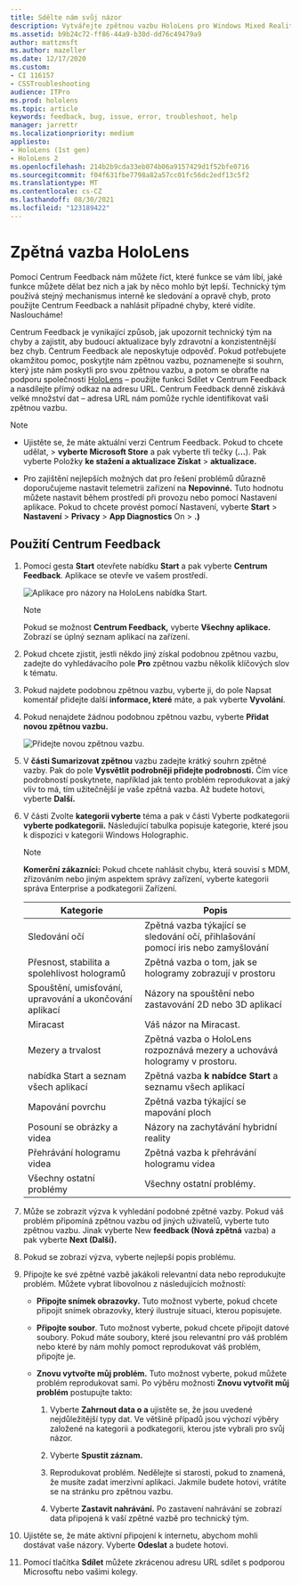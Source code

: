 ```yaml
---
title: Sdělte nám svůj názor
description: Vytvářejte zpětnou vazbu HoloLens pro Windows Mixed Reality a vývojáře pomocí Centrum Feedback.
ms.assetid: b9b24c72-ff86-44a9-b30d-dd76c49479a9
author: mattzmsft
ms.author: mazeller
ms.date: 12/17/2020
ms.custom:
- CI 116157
- CSSTroubleshooting
audience: ITPro
ms.prod: hololens
ms.topic: article
keywords: feedback, bug, issue, error, troubleshoot, help
manager: jarrettr
ms.localizationpriority: medium
appliesto:
- HoloLens (1st gen)
- HoloLens 2
ms.openlocfilehash: 214b2b9cda33eb074b06a9157429d1f52bfe0716
ms.sourcegitcommit: f04f631fbe7798a82a57cc01fc56dc2edf13c5f2
ms.translationtype: MT
ms.contentlocale: cs-CZ
ms.lasthandoff: 08/30/2021
ms.locfileid: "123189422"
---
```

# <a name="feedback-for-hololens"></a>Zpětná vazba HoloLens

Pomocí Centrum Feedback nám můžete říct, které funkce se vám líbí, jaké funkce můžete dělat bez nich a jak by něco mohlo být lepší. Technický tým používá stejný mechanismus interně ke sledování a opravě chyb, proto použijte Centrum Feedback a nahlásit případné chyby, které vidíte. Nasloucháme!

Centrum Feedback je vynikající způsob, jak upozornit technický tým na chyby a zajistit, aby budoucí aktualizace byly zdravotní a konzistentnější bez chyb. Centrum Feedback ale neposkytuje odpověď. Pokud potřebujete okamžitou pomoc, poskytjte nám zpětnou vazbu, poznamenejte si souhrn, který jste  nám poskytli pro svou zpětnou vazbu, a potom se obraťte na podporu společnosti [HoloLens](https://support.microsoft.com/supportforbusiness/productselection?sapid=e9391227-fa6d-927b-0fff-f96288631b8f) – použijte funkci Sdílet v Centrum Feedback a nasdílejte přímý odkaz na adresu URL. Centrum Feedback denně získává velké množství dat – adresa URL nám pomůže rychle identifikovat vaši zpětnou vazbu.

> [!NOTE]  
>  
> - Ujistěte se, že máte aktuální verzi Centrum Feedback. Pokud to chcete udělat,  >  **vyberte Microsoft Store** a pak vyberte tři tečky (**...**). Pak vyberte Položky **ke stažení a aktualizace Získat**  >  **aktualizace.**  
>  
> - Pro zajištění nejlepších možných dat pro řešení problémů důrazně doporučujeme nastavit telemetrii zařízení na **Nepovinné.** Tuto hodnotu můžete nastavit během prostředí při provozu nebo pomocí Nastavení aplikace. Pokud to chcete provést pomocí Nastavení, vyberte **Start**  >  **Nastavení**  >  **Privacy**  >  **App Diagnostics** On  >  **.)**

## <a name="use-the-feedback-hub"></a>Použití Centrum Feedback

1. Pomocí gesta **Start** otevřete nabídku **Start** a pak vyberte **Centrum Feedback**. Aplikace se otevře ve vašem prostředí.

   ![Aplikace pro názory na HoloLens nabídka Start.](./images/hololens2-feedbackhub-tile.png)
   > [!NOTE]  
   > Pokud se možnost **Centrum Feedback,** vyberte **Všechny aplikace.** Zobrazí se úplný seznam aplikací na zařízení.

1. Pokud chcete zjistit, jestli někdo jiný získal podobnou zpětnou vazbu, zadejte do vyhledávacího pole **Pro** zpětnou vazbu několik klíčových slov k tématu.
1. Pokud najdete podobnou zpětnou vazbu, vyberte ji, do pole Napsat komentář přidejte další **informace, které** máte, a pak vyberte **Vyvolání**.
1. Pokud nenajdete žádnou podobnou zpětnou vazbu, vyberte **Přidat novou zpětnou vazbu.**

   ![Přidejte novou zpětnou vazbu.](./images/hololens-feedback-1.png)

1. V **části Sumarizovat zpětnou** vazbu zadejte krátký souhrn zpětné vazby. Pak do pole **Vysvětlit podrobněji přidejte podrobnosti.** Čím více podrobností poskytnete, například jak tento problém reprodukovat a jaký vliv to má, tím užitečnější je vaše zpětná vazba. Až budete hotovi, vyberte **Další.**

1. V části Zvolte **kategorii vyberte** téma a pak v části Vyberte podkategorii **vyberte podkategorii.** Následující tabulka popisuje kategorie, které jsou k dispozici v kategorii Windows Holographic.

   > [!NOTE]  
   > **Komerční zákazníci:** Pokud chcete nahlásit chybu, která souvisí s MDM, zřizováním nebo jiným aspektem správy zařízení, vyberte kategorii správa Enterprise a podkategorii Zařízení.  

   |Kategorie |Popis |
   | --- | --- |
   |Sledování očí |Zpětná vazba týkající se sledování očí, přihlašování pomocí iris nebo zamyšlování |
   |Přesnost, stabilita a spolehlivost hologramů |Zpětná vazba o tom, jak se hologramy zobrazují v prostoru |
   |Spouštění, umisťování, upravování a ukončování aplikací |Názory na spouštění nebo zastavování 2D nebo 3D aplikací |
   |Miracast |Váš názor na Miracast. |
   |Mezery a trvalost |Zpětná vazba o HoloLens rozpoznává mezery a uchovává hologramy v prostoru. |
   |nabídka Start a seznam všech aplikací |Zpětná vazba **k nabídce Start** a seznamu všech aplikací |
   |Mapování povrchu |Zpětná vazba týkající se mapování ploch |
   |Posouní se obrázky a videa |Názory na zachytávání hybridní reality |
   |Přehrávání hologramu videa |Zpětná vazba k přehrávání hologramu videa |
   |Všechny ostatní problémy |Všechny ostatní problémy. |

1. Může se zobrazit výzva k vyhledání podobné zpětné vazby. Pokud váš problém připomíná zpětnou vazbu od jiných uživatelů, vyberte tuto zpětnou vazbu. Jinak vyberte New **feedback (Nová zpětná** vazba) a pak vyberte **Next (Další).**

1. Pokud se zobrazí výzva, vyberte nejlepší popis problému.

1. Připojte ke své zpětné vazbě jakákoli relevantní data nebo reprodukujte problém. Můžete vybrat libovolnou z následujících možností:

   - **Připojte snímek obrazovky.** Tuto možnost vyberte, pokud chcete připojit snímek obrazovky, který ilustruje situaci, kterou popisujete.
   - **Připojte soubor**. Tuto možnost vyberte, pokud chcete připojit datové soubory. Pokud máte soubory, které jsou relevantní pro váš problém nebo které by nám mohly pomoct reprodukovat váš problém, připojte je.
   - **Znovu vytvořte můj problém.** Tuto možnost vyberte, pokud můžete problém reprodukovat sami. Po výběru možnosti **Znovu vytvořit můj problém** postupujte takto:  

     1. Vyberte **Zahrnout data o a** ujistěte se, že jsou uvedené nejdůležitější typy dat. Ve většině případů jsou výchozí výběry založené na kategorii a podkategorii, kterou jste vybrali pro svůj názor.  
     1. Vyberte **Spustit záznam.**

     1. Reprodukovat problém. Nedělejte si starosti, pokud to znamená, že musíte zadat imerzivní aplikaci. Jakmile budete hotovi, vrátíte se na stránku pro zpětnou vazbu.
     1. Vyberte **Zastavit nahrávání.** Po zastavení nahrávání se zobrazí data připojená k vaší zpětné vazbě pro technický tým.

1. Ujistěte se, že máte aktivní připojení k internetu, abychom mohli dostávat vaše názory. Vyberte **Odeslat** a budete hotovi.

1. Pomocí tlačítka **Sdílet** můžete zkrácenou adresu URL sdílet s podporou Microsoftu nebo vašimi kolegy.